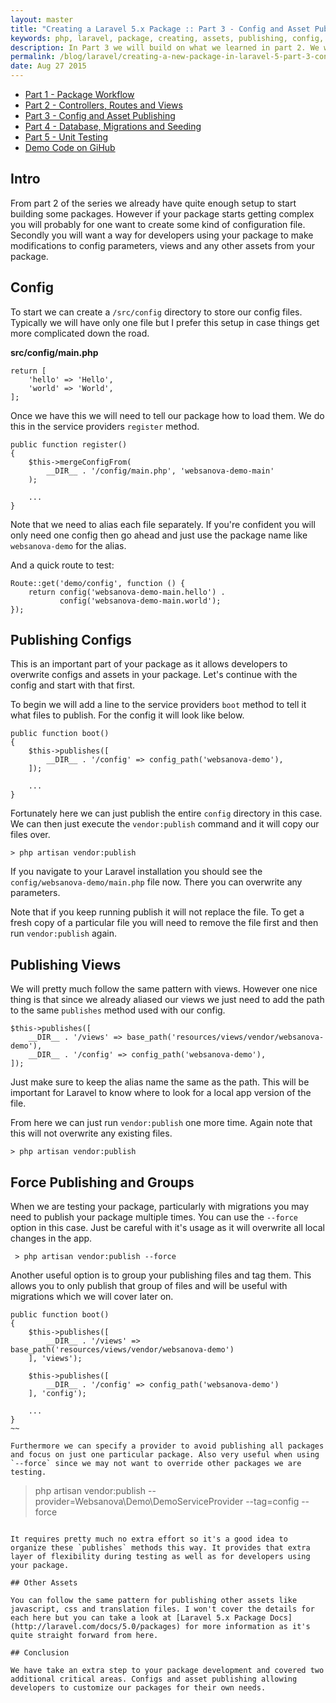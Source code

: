 ```yaml
---
layout: master
title: "Creating a Laravel 5.x Package :: Part 3 - Config and Asset Publishing"
keywords: php, laravel, package, creating, assets, publishing, config, configuration, websanova
description: In Part 3 we will build on what we learned in part 2. We will cover configuration files and publishing our package so that views and configs can be overwritten within an app.
permalink: /blog/laravel/creating-a-new-package-in-laravel-5-part-3-config-and-asset-publishing.html
date: Aug 27 2015
---
```


* [Part 1 - Package Workflow](/blog/laravel/creating-a-new-package-in-laravel-5-part-1-package-workflow)
* [Part 2 - Controllers, Routes and Views](/blog/laravel/creating-a-new-package-in-laravel-5-part-2-controllers-routes-and-views)
* [Part 3 - Config and Asset Publishing](/blog/laravel/creating-a-new-package-in-laravel-5-part-3-config-and-asset-publishing)
* [Part 4 - Database, Migrations and Seeding](/blog/laravel/creating-a-new-package-in-laravel-5-part-4-database-migrations-and-seeding)
* [Part 5 - Unit Testing](/blog/laravel/creating-a-new-package-in-laravel-5-part-5-unit-testing)
* [Demo Code on GiHub](https://github.com/websanova/laravel-demo)

## Intro

From part 2 of the series we already have quite enough setup to start building some packages. However if your package starts getting complex you will probably for one want to create some kind of configuration file. Secondly you will want a way for developers using your package to make modifications to config parameters, views and any other assets from your package.

## Config

To start we can create a `/src/config` directory to store our config files. Typically we will have only one file but I prefer this setup in case things get more complicated down the road.

**src/config/main.php**
~~~
return [
	'hello' => 'Hello',
	'world' => 'World',
];
~~~

Once we have this we will need to tell our package how to load them. We do this in the service providers `register` method.

~~~
public function register()
{
    $this->mergeConfigFrom(
        __DIR__ . '/config/main.php', 'websanova-demo-main'
    );

    ...
}
~~~

Note that we need to alias each file separately. If you're confident you will only need one config then go ahead and just use the package name like `websanova-demo` for the alias.

And a quick route to test:

~~~
Route::get('demo/config', function () {
	return config('websanova-demo-main.hello') . 
		   config('websanova-demo-main.world');
});

~~~

## Publishing Configs

This is an important part of your package as it allows developers to overwrite configs and assets in your package. Let's continue with the config and start with that first.

To begin we will add a line to the service providers `boot` method to tell it what files to publish. For the config it will look like below.

~~~
public function boot()
{
    $this->publishes([
        __DIR__ . '/config' => config_path('websanova-demo'),
    ]);

    ...
}
~~~

Fortunately here we can just publish the entire `config` directory in this case. We can then just execute the `vendor:publish` command and it will copy our files over.

~~~
> php artisan vendor:publish
~~~

If you navigate to your Laravel installation you should see the `config/websanova-demo/main.php` file now. There you can overwrite any parameters.

Note that if you keep running publish it will not replace the file. To get a fresh copy of a particular file you will need to remove the file first and then run `vendor:publish` again.

## Publishing Views

We will pretty much follow the same pattern with views. However one nice thing is that since we already aliased our views we just need to add the path to the same `publishes` method used with our config.

~~~
$this->publishes([
    __DIR__ . '/views' => base_path('resources/views/vendor/websanova-demo'),
    __DIR__ . '/config' => config_path('websanova-demo'),
]);
~~~

Just make sure to keep the alias name the same as the path. This will be important for Laravel to know where to look for a local app version of the file.

From here we can just run `vendor:publish` one more time. Again note that this will not overwrite any existing files.

~~~
> php artisan vendor:publish
~~~

## Force Publishing and Groups

When we are testing your package, particularly with migrations you may need to publish your package multiple times. You can use the `--force` option in this case. Just be careful with it's usage as it will overwrite all local changes in the app.

~~~
 > php artisan vendor:publish --force
~~~

Another useful option is to group your publishing files and tag them. This allows you to only publish that group of files and will be useful with migrations which we will cover later on.

~~~
public function boot()
{
    $this->publishes([
        __DIR__ . '/views' => base_path('resources/views/vendor/websanova-demo')
    ], 'views');

    $this->publishes([
        __DIR__ . '/config' => config_path('websanova-demo')
    ], 'config');

    ...
}
~~

Furthermore we can specify a provider to avoid publishing all packages and focus on just one particular package. Also very useful when using `--force` since we may not want to override other packages we are testing.

~~~
> php artisan vendor:publish --provider=Websanova\Demo\DemoServiceProvider --tag=config --force
~~~

It requires pretty much no extra effort so it's a good idea to organize these `publishes` methods this way. It provides that extra layer of flexibility during testing as well as for developers using your package. 

## Other Assets

You can follow the same pattern for publishing other assets like javascript, css and translation files. I won't cover the details for each here but you can take a look at [Laravel 5.x Package Docs](http://laravel.com/docs/5.0/packages) for more information as it's quite straight forward from here.

## Conclusion

We have take an extra step to your package development and covered two additional critical areas. Configs and asset publishing allowing developers to customize our packages for their own needs.